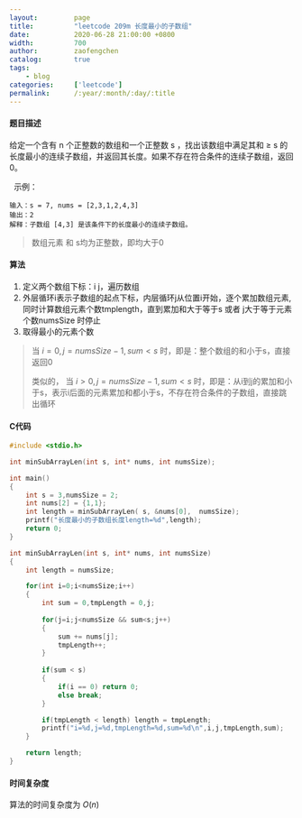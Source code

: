 ```yaml
---
layout:         page
title:          "leetcode 209m 长度最小的子数组"
date:           2020-06-28 21:00:00 +0800
width:          700
author:         zaofengchen
catalog:        true
tags:
    - blog
categories:     ['leetcode']
permalink:      /:year/:month/:day/:title
---
```


<!-- 渲染公式 -->
<script src="{{ site.url }}/static/js/MathJax.js?config=TeX-AMS-MML_HTMLorMML" type="text/javascript"></script>
<script type="text/x-mathjax-config">
    MathJax.Hub.Config({
        tex2jax: {
        skipTags: ['script', 'noscript', 'style', 'textarea', 'pre'],
        inlineMath: [['$','$']]
        }
    });
</script>
<!-- 渲染公式 -->

#### 题目描述
给定一个含有 n 个正整数的数组和一个正整数 s ，找出该数组中满足其和 ≥ s 的长度最小的连续子数组，并返回其长度。如果不存在符合条件的连续子数组，返回 0。

 
示例：
```
输入：s = 7, nums = [2,3,1,2,4,3]
输出：2
解释：子数组 [4,3] 是该条件下的长度最小的连续子数组。
```
>数组元素 和 s均为正整数，即均大于0

#### 算法
1. 定义两个数组下标：i j，遍历数组
2. 外层循环i表示子数组的起点下标，内层循环j从位置i开始，逐个累加数组元素,同时计算数组元素个数tmplength，直到累加和大于等于s 或者 j大于等于元素个数numsSize 时停止
3. 取得最小的元素个数

>当 $i=0,j=numsSize-1,sum<s$ 时，即是：整个数组的和小于s，直接返回0
>
>类似的，
>当 $i>0,j=numsSize-1,sum<s$ 时，即是：从i到j的累加和小于s，表示i后面的元素累加和都小于s，不存在符合条件的子数组，直接跳出循环

#### C代码

```C
#include <stdio.h>

int minSubArrayLen(int s, int* nums, int numsSize);

int main()
{
    int s = 3,numsSize = 2;
    int nums[2] = {1,1};
    int length = minSubArrayLen( s, &nums[0],  numsSize);
    printf("长度最小的子数组长度length=%d",length);
    return 0;
}

int minSubArrayLen(int s, int* nums, int numsSize)
{
    int length = numsSize;  

    for(int i=0;i<numsSize;i++)
    {    
        int sum = 0,tmpLength = 0,j;
        
        for(j=i;j<numsSize && sum<s;j++)
        {
            sum += nums[j];
            tmpLength++;
        }
        
        if(sum < s)
        {
            if(i == 0) return 0;   
            else break; 
        }

        if(tmpLength < length) length = tmpLength;
        printf("i=%d,j=%d,tmpLength=%d,sum=%d\n",i,j,tmpLength,sum);
    }

    return length;
}
```

#### 时间复杂度

算法的时间复杂度为 $O(n)$


